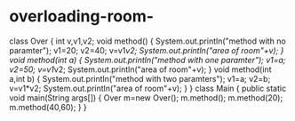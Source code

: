 # overloading-room-
class Over 
{
    int v,v1,v2;
    void method()
    {
        System.out.println("method with no paramter");
        v1=20;
        v2=40;
        v=v1*v2;
        System.out.println("area of room"+v);
    }
    void method(int a)
    {
        System.out.println("method with one paramter");
        v1=a;
        v2=50;
        v=v1*v2;
        System.out.println("area of room"+v);
    }
    void method(int a,int b)
    {
        System.out.println("method with two paramters");
        v1=a;
        v2=b;
        v=v1*v2;
        System.out.println("area of room"+v);
    }
}
class Main 
{
    public static void main(String args[])
    {
        Over m=new Over();
        m.method();
        m.method(20);
        m.method(40,60);
    }
}
